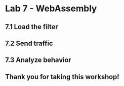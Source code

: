 # Lab 7 - WebAssembly

## 7.1 Load the filter

## 7.2 Send traffic

## 7.3 Analyze behavior

<h2>
Thank you for taking this workshop!
</h2>
